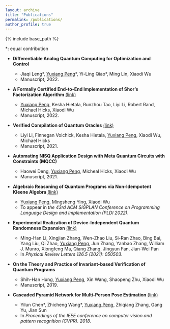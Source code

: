 ```yaml
---
layout: archive
title: "Publications"
permalink: /publications/
author_profile: true
---
```


{% include base_path %}

\*: equal contribution

* **Differentiable Analog Quantum Computing for Optimization and Control**
	* Jiaqi Leng\*, <u>Yuxiang Peng</u>\*, Yi-Ling Qiao*, Ming Lin, Xiaodi Wu
	* Manuscript, 2022.

* **A Formally Certified End-to-End Implementation of Shor’s Factorization Algorithm** [(link)](https://arxiv.org/abs/2204.07112)
	* <u>Yuxiang Peng</u>, Kesha Hietala, Runzhou Tao, Liyi Li, Robert Rand, Michael Hicks, Xiaodi Wu
	* Manuscript, 2022.

* **Verified Compilation of Quantum Oracles** [(link)](https://arxiv.org/abs/2112.06700)
	* Liyi Li, Finnegan Voichick, Kesha Hietala, <u>Yuxiang Peng</u>, Xiaodi Wu, Michael Hicks
	* Manuscript, 2021. 

* **Automating NISQ Application Design with Meta Quantum Circuits with Constraints (MQCC)**
	* Haowei Deng, <u>Yuxiang Peng</u>, Micheal Hicks, Xiaodi Wu
	* Manuscript, 2021.

* **Algebraic Reasoning of Quantum Programs via Non-Idempotent Kleene Algebra** [(link)](https://arxiv.org/abs/2110.07018)
	* <u>Yuxiang Peng</u>, Mingsheng Ying, Xiaodi Wu
	* To appear in *the 43rd ACM SIGPLAN Conference on Programming Language Design and Implementation (PLDI 2022)*.

* **Experimental Realization of Device-Independent Quantum Randomness Expansion** [(link)](https://arxiv.org/abs/1902.07529)
	* Ming-Han Li, Xingjian Zhang, Wen-Zhao Liu, Si-Ran Zhao, Bing Bai, Yang Liu, Qi Zhao, <u>Yuxiang Peng</u>, Jun Zhang, Yanbao Zhang, William J. Munro, Xiongfeng Ma, Qiang Zhang, Jingyun Fan, Jian-Wei Pan
	* In *Physical Review Letters 126.5 (2021): 050503*.

* **On the Theory and Practice of Invariant-based Verification of Quantum Programs**
	* Shih-Han Hung, <u>Yuxiang Peng</u>, Xin Wang, Shaopeng Zhu, Xiaodi Wu
	* Manuscript, 2019.

* **Cascaded Pyramid Network for Multi-Person Pose Estimation** [(link)](https://openaccess.thecvf.com/content_cvpr_2018/papers/Chen_Cascaded_Pyramid_Network_CVPR_2018_paper.pdf)
	* Yilun Chen\*, Zhicheng Wang\*, <u>Yuxiang Peng</u>, Zhiqiang Zhang, Gang Yu, Jian Sun
	* In *Proceedings of the IEEE conference on computer vision and pattern recognition (CVPR). 2018*.